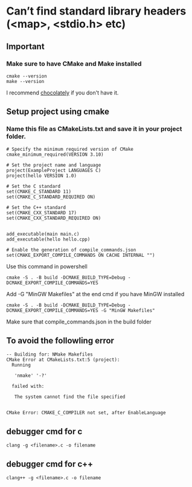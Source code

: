 # Can’t find standard library headers (\<map\>, <stdio.h> etc)
## Important
### Make sure to have CMake and Make installed
```
cmake --version
make --version
```
I recommend [chocolately](https://chocolatey.org/install) if you don't have it.

## Setup project using cmake

### Name this file as CMakeLists.txt and save it in your project folder.
```
# Specify the minimum required version of CMake
cmake_minimum_required(VERSION 3.10)

# Set the project name and language
project(ExampleProject LANGUAGES C)
project(hello VERSION 1.0)

# Set the C standard
set(CMAKE_C_STANDARD 11)
set(CMAKE_C_STANDARD_REQUIRED ON)

# Set the C++ standard
set(CMAKE_CXX_STANDARD 17)
set(CMAKE_CXX_STANDARD_REQUIRED ON)


add_executable(main main.c)
add_executable(hello hello.cpp)

# Enable the generation of compile_commands.json
set(CMAKE_EXPORT_COMPILE_COMMANDS ON CACHE INTERNAL "")
```



Use this command in powershell 
```
cmake -S . -B build -DCMAKE_BUILD_TYPE=Debug -DCMAKE_EXPORT_COMPILE_COMMANDS=YES 
```

Add -G "MinGW Makefiles" at the end cmd if you have MinGW installed 

```
cmake -S . -B build -DCMAKE_BUILD_TYPE=Debug -DCMAKE_EXPORT_COMPILE_COMMANDS=YES -G "MinGW Makefiles" 
```
Make sure that compile_commands.json in the build folder

## To avoid the followling error

```
-- Building for: NMake Makefiles
CMake Error at CMakeLists.txt:5 (project):
  Running

   'nmake' '-?'

  failed with:

   The system cannot find the file specified


CMake Error: CMAKE_C_COMPILER not set, after EnableLanguage
```

## debugger cmd for c

```
clang -g <filename>.c -o filename
```


## debugger cmd for c++

```
clang++ -g <filename>.c -o filename
```

